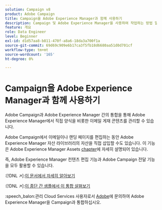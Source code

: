 ```yaml
---
solution: Campaign v8
product: Adobe Campaign
title: Campaign을 Adobe Experience Manager과 함께 사용하기
description: Campaign 및 Adobe Experience Manager을 사용하여 작업하는 방법 알아보기
feature: 개요
role: Data Engineer
level: Beginner
exl-id: d1d57aa8-b811-470f-a8a6-18da3a700f1a
source-git-commit: 69d69c909e6b17ca3f5fb18d6680aa51d0d701cf
workflow-type: tm+mt
source-wordcount: '165'
ht-degree: 0%

---
```


# Campaign을 Adobe Experience Manager과 함께 사용하기

Adobe Campaign과 Adobe Experience Manager 간의 통합을 통해 Adobe Experience Manager에서 직접 양식을 비롯한 이메일 게재 콘텐츠를 관리할 수 있습니다.

Adobe Campaign에서 이메일이나 랜딩 페이지를 편집하는 동안 Adobe Experience Manager 자산 라이브러리의 자산을 직접 삽입할 수도 있습니다. 이 기능은 Adobe Experience Manager Assets [chapter](https://experienceleague.adobe.com/docs/experience-manager-cloud-service/assets/overview.html)에 자세히 설명되어 있습니다.

즉, Adobe Experience Manager 컨텐츠 편집 기능과 Adobe Campaign 전달 기능을 모두 활용할 수 있습니다.

:[!DNL :arrow_upper_right:]:[이 문서에서 자세히 알아보기](https://experienceleague.adobe.com/docs/experience-manager-65/administering/integration/campaignonpremise.html?lang=en#aem-and-adobe-campaign-integration-workflow)

:[!DNL :arrow_upper_right:]:[이 종단 간 샘플에서 이 통합 살펴보기](https://experienceleague.adobe.com/docs/campaign-classic/using/integrating-with-adobe-experience-cloud/adobe-experience-manager/creating-an-experience-manager-newsletter.html?lang=en#integrating-with-adobe-experience-cloud)

:speech_balon:관리 Cloud Services 사용자로서 [Adobe](../start/campaign-faq.md#support)에 문의하여 Adobe Experience Manager을 Campaign과 통합하십시오.

